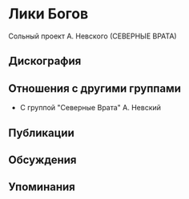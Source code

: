 # Лики Богов

Сольный проект А. Невского (СЕВЕРНЫЕ ВРАТА)

## Дискография


## Отношения с другими группами

* C группой "Северные Врата" А. Невский

## Публикации


## Обсуждения


## Упоминания

